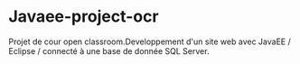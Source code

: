 # Javaee-project-ocr
Projet  de cour open classroom.Developpement d'un site web avec JavaEE / Eclipse / connecté à une base de donnée SQL Server.
